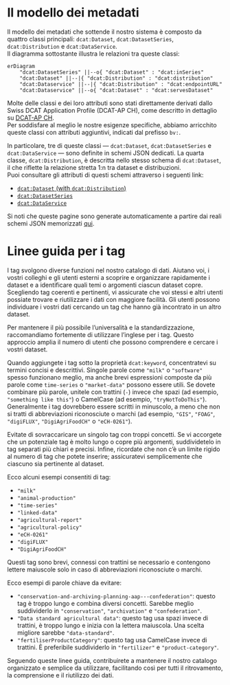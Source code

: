 # Il modello dei metadati

Il modello dei metadati che sottende il nostro sistema è composto da quattro classi principali: `dcat:Dataset`, `dcat:DatasetSeries`, `dcat:Distribution` e `dcat:DataService`.  
Il diagramma sottostante illustra le relazioni tra queste classi:

```mermaid
erDiagram
    "dcat:DatasetSeries" ||--o{ "dcat:Dataset" : "dcat:inSeries"
    "dcat:Dataset" ||--|{ "dcat:Distribution" : "dcat:distribution"
    "dcat:Dataservice" ||--|{ "dcat:Distribution" : "dcat:endpointURL"
    "dcat:Dataservice" ||--o{ "dcat:Dataset" : "dcat:servesDataset"
```

Molte delle classi e dei loro attributi sono stati direttamente derivati dallo Swiss DCAT Application Profile (DCAT-AP CH), come descritto in dettaglio su [DCAT-AP CH](https://www.dcat-ap.ch/).  
Per soddisfare al meglio le nostre esigenze specifiche, abbiamo arricchito queste classi con attributi aggiuntivi, indicati dal prefisso `bv:`.

In particolare, tre di queste classi — `dcat:Dataset`, `dcat:DatasetSeries` e `dcat:DataService` — sono definite in schemi JSON dedicati. La quarta classe, `dcat:Distribution`, è descritta nello stesso schema di `dcat:Dataset`, il che riflette la relazione stretta 1:n tra dataset e distribuzioni.  
Puoi consultare gli attributi di questi schemi attraverso i seguenti link:

- [`dcat:Dataset` (with `dcat:Distribution`)](https://json-schema.app/view/%23?url=https%3A%2F%2Fraw.githubusercontent.com%2Fblw-ofag-ufag%2Fmetadata%2Frefs%2Fheads%2Fmain%2Fdata%2Fschemas%2Fdataset.json)
- [`dcat:DatasetSeries`](https://json-schema.app/view/%23?url=https%3A%2F%2Fraw.githubusercontent.com%2Fblw-ofag-ufag%2Fmetadata%2Frefs%2Fheads%2Fmain%2Fdata%2Fschemas%2FdatasetSeries.json)
- [`dcat:DataService`](https://json-schema.app/view/%23?url=https%3A%2F%2Fraw.githubusercontent.com%2Fblw-ofag-ufag%2Fmetadata%2Frefs%2Fheads%2Fmain%2Fdata%2Fschemas%2FdataService.json)

Si noti che queste pagine sono generate automaticamente a partire dai reali schemi JSON memorizzati [qui](https://github.com/blw-ofag-ufag/metadata/tree/main/data/schemas).

# Linee guida per i tag

I tag svolgono diverse funzioni nel nostro catalogo di dati.
Aiutano voi, i vostri colleghi e gli utenti esterni a scoprire e organizzare rapidamente i dataset e a identificare quali temi o argomenti ciascun dataset copre.
Scegliendo tag coerenti e pertinenti, vi assicurate che voi stessi e altri utenti possiate trovare e riutilizzare i dati con maggiore facilità.
Gli utenti possono individuare i vostri dati cercando un tag che hanno già incontrato in un altro dataset.

Per mantenere il più possibile l’universalità e la standardizzazione, raccomandiamo fortemente di utilizzare l’inglese per i tag.
Questo approccio amplia il numero di utenti che possono comprendere e cercare i vostri dataset.

Quando aggiungete i tag sotto la proprietà `dcat:keyword`, concentratevi su termini concisi e descrittivi.
Singole parole come `"milk"` o `"software"` spesso funzionano meglio, ma anche brevi espressioni composte da più parole come `time-series` o `"market-data"` possono essere utili.
Se dovete combinare più parole, unitele con trattini (`-`) invece che spazi (ad esempio, `"something like this"`) o CamelCase (ad esempio, `"tryNotToDoThis"`).
Generalmente i tag dovrebbero essere scritti in minuscolo, a meno che non si tratti di abbreviazioni riconosciute o marchi (ad esempio, `"GIS"`, `"FOAG"`, `"digiFLUX"`, `"DigiAgriFoodCH"` o `"eCH-0261"`).

Evitate di sovraccaricare un singolo tag con troppi concetti.
Se vi accorgete che un potenziale tag è molto lungo o copre più argomenti, suddividetelo in tag separati più chiari e precisi.
Infine, ricordate che non c’è un limite rigido al numero di tag che potete inserire; assicuratevi semplicemente che ciascuno sia pertinente al dataset.

Ecco alcuni esempi consentiti di tag:

- `"milk"`
- `"animal-production"`
- `"time-series"`
- `"linked-data"`
- `"agricultural-report"`
- `"agricultural-policy"`
- `"eCH-0261"`
- `"digiFLUX"`
- `"DigiAgriFoodCH"`

Questi tag sono brevi, connessi con trattini se necessario e contengono lettere maiuscole solo in caso di abbreviazioni riconosciute o marchi.

Ecco esempi di parole chiave da evitare:

- `"conservation-and-archiving-planning-aap---confederation"`: questo tag è troppo lungo e combina diversi concetti. Sarebbe meglio suddividerlo in `"conservation"`, `"archivation"` e `"confederation"`.
- `"Data standard agricultural data"`: questo tag usa spazi invece di trattini, è troppo lungo e inizia con la lettera maiuscola. Una scelta migliore sarebbe `"data-standard"`.
- `"fertiliserProductCategory"`: questo tag usa CamelCase invece di trattini. È preferibile suddividerlo in `"fertilizer"` e `"product-category"`.

Seguendo queste linee guida, contribuirete a mantenere il nostro catalogo organizzato e semplice da utilizzare, facilitando così per tutti il ritrovamento, la comprensione e il riutilizzo dei dati.
